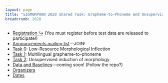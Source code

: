```yaml
---
layout: page
title: "SIGMORPHON 2020 Shared Task: Grapheme-to-Phoneme and Unsupervised Induction of Morphology"
breadcrumb: 2020
---
```


- [Registration ↪](https://forms.gle/PFB34pcFHzMfAtQx7) (You must register before test data are released to participate!)
- [Announcements mailing list](https://groups.google.com/forum/#!forum/sigmorphon-2020)—JOIN!
- [Task 0](task0): Low-Resource Morphological Inflection
- [Task 1](task1): Multilingual grapheme-to-phoneme
- [Task 2](task2): Unsupervised induction of morphology
- [Data and Baselines](https://github.com/sigmorphon/2020)—coming soon! (Follow the repo?)
- [Organizers](organizers)
- [Dates](dates)
